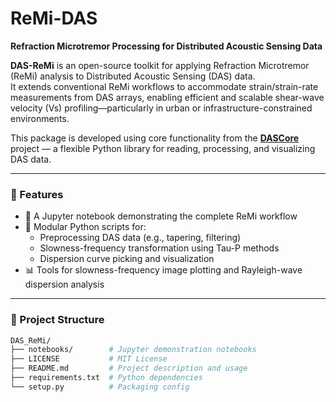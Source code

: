 # **ReMi-DAS**  
**Refraction Microtremor Processing for Distributed Acoustic Sensing Data**

**DAS-ReMi** is an open-source toolkit for applying Refraction Microtremor (ReMi) analysis to Distributed Acoustic Sensing (DAS) data.  
It extends conventional ReMi workflows to accommodate strain/strain-rate measurements from DAS arrays, enabling efficient and scalable shear-wave velocity (Vs) profiling—particularly in urban or infrastructure-constrained environments.

This package is developed using core functionality from the [**DASCore**](https://github.com/DASDAE/dascore/tree/master) project — a flexible Python library for reading, processing, and visualizing DAS data.

---

### 🔧 Features

- 📓 A Jupyter notebook demonstrating the complete ReMi workflow
- 🧩 Modular Python scripts for:
  - Preprocessing DAS data (e.g., tapering, filtering)
  - Slowness-frequency transformation using Tau-P methods
  - Dispersion curve picking and visualization
- 📊 Tools for slowness-frequency image plotting and Rayleigh-wave dispersion analysis

---

### 📂 Project Structure

```bash
DAS_ReMi/
├── notebooks/        # Jupyter demonstration notebooks
├── LICENSE           # MIT License
├── README.md         # Project description and usage
├── requirements.txt  # Python dependencies
└── setup.py          # Packaging config

